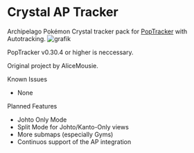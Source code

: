 # Crystal AP Tracker

Archipelago Pokémon Crystal tracker pack for [PopTracker](https://github.com/black-sliver/PopTracker/) with Autotracking.
![grafik](https://github.com/user-attachments/assets/5ac3fff8-3531-485e-9c68-2e7321e29b4a)

PopTracker v0.30.4 or higher is neccessary.

Original project by AliceMousie. 

Known Issues
- None

Planned Features
- Johto Only Mode
- Split Mode for Johto/Kanto-Only views
- More submaps (especially Gyms)
- Continuos support of the AP integration
